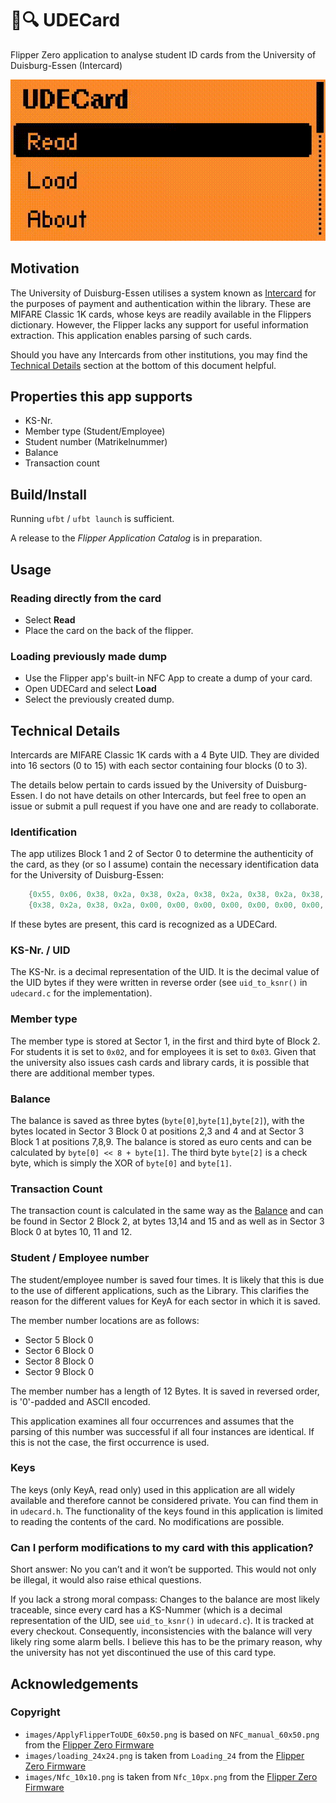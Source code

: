 # 🪪🔍 UDECard

Flipper Zero application to analyse student ID cards from the University of Duisburg-Essen (Intercard)

![Screen capture of UDECard](screenshots/animation.gif)

## Motivation

The University of Duisburg-Essen utilises a system known as [Intercard](https://intercard.org/de/) for the purposes of payment and authentication within the library.
These are MIFARE Classic 1K cards, whose keys are readily available in the Flippers dictionary.
However, the Flipper lacks any support for useful information extraction.
This application enables parsing of such cards.

Should you have any Intercards from other institutions, you may find the [Technical Details](#technical-details) section at the bottom of this document helpful.


## Properties this app supports

- KS-Nr.
- Member type (Student/Employee)
- Student number (Matrikelnummer)
- Balance
- Transaction count


## Build/Install

Running `ufbt` / `ufbt launch` is sufficient.

A release to the *Flipper Application Catalog* is in preparation.


## Usage

### Reading directly from the card

- Select **Read**
- Place the card on the back of the flipper.


### Loading previously made dump

- Use the Flipper app's built-in NFC App to create a dump of your card.
- Open UDECard and select **Load**
- Select the previously created dump.


## Technical Details

Intercards are MIFARE Classic 1K cards with a 4 Byte UID.
They are divided into 16 sectors (0 to 15) with each sector containing four blocks (0 to 3).

The details below pertain to cards issued by the University of Duisburg-Essen.
I do not have details on other Intercards, but feel free to open an issue or submit a pull request if you have one and are ready to collaborate.


### Identification

The app utilizes Block 1 and 2 of Sector 0 to determine the authenticity of the card, as they (or so I assume) contain the necessary identification data for the University of Duisburg-Essen:
```c
    {0x55, 0x06, 0x38, 0x2a, 0x38, 0x2a, 0x38, 0x2a, 0x38, 0x2a, 0x38, 0x2a, 0x38, 0x2a, 0x38, 0x2a},
    {0x38, 0x2a, 0x38, 0x2a, 0x00, 0x00, 0x00, 0x00, 0x00, 0x00, 0x00, 0x00, 0x00, 0x00, 0x00, 0x00}
```
If these bytes are present, this card is recognized as a UDECard.


### KS-Nr. / UID

The KS-Nr. is a decimal representation of the UID.
It is the decimal value of the UID bytes if they were written in reverse order (see `uid_to_ksnr()` in `udecard.c` for the implementation).


### Member type

The member type is stored at Sector 1, in the first and third byte of Block 2.
For students it is set to `0x02`, and for employees it is set to `0x03`.
Given that the university also issues cash cards and library cards, it is possible that there are additional member types.


### Balance

The balance is saved as three bytes (`byte[0]`,`byte[1]`,`byte[2]`), with the bytes located in Sector 3 Block 0 at positions 2,3 and 4 and at Sector 3 Block 1 at positions 7,8,9.
The balance is stored as euro cents and can be calculated by `byte[0] << 8 + byte[1]`.
The third byte `byte[2]` is a check byte, which is simply the XOR of `byte[0]` and `byte[1]`.


### Transaction Count

The transaction count is calculated in the same way as the [Balance](#balance) and can be found in Sector 2 Block 2, at bytes 13,14 and 15 and as well as in Sector 3 Block 0 at bytes 10, 11 and 12.


### Student / Employee number

The student/employee number is saved four times.
It is likely that this is due to the use of different applications, such as the Library.
This clarifies the reason for the different values for KeyA for each sector in which it is saved.

The member number locations are as follows:
- Sector 5 Block 0
- Sector 6 Block 0
- Sector 8 Block 0
- Sector 9 Block 0

The member number has a length of 12 Bytes.
It is saved in reversed order, is '0'-padded and ASCII encoded.

This application examines all four occurrences and assumes that the parsing of this number was successful if all four instances are identical.
If this is not the case, the first occurrence is used.


### Keys

The keys (only KeyA, read only) used in this application are all widely available and therefore cannot be considered private.
You can find them in in `udecard.h`.
The functionality of the keys found in this application is limited to reading the contents of the card.
No modifications are possible.


### Can I perform modifications to my card with this application?

Short answer: No you can’t and it won’t be supported.
This would not only be illegal, it would also raise ethical questions.

If you lack a strong moral compass: Changes to the balance are most likely traceable, since every card has a KS-Nummer (which is a decimal representation of the UID, see `uid_to_ksnr()` in `udecard.c`). It is tracked at every checkout.
Consequently, inconsistencies with the balance will very likely ring some alarm bells.
I believe this has to be the primary reason, why the university has not yet discontinued the use of this card type.


## Acknowledgements

### Copyright

- `images/ApplyFlipperToUDE_60x50.png` is based on `NFC_manual_60x50.png` from the [Flipper Zero Firmware](https://github.com/flipperdevices/flipperzero-firmware)
- `images/loading_24x24.png` is taken from `Loading_24` from the [Flipper Zero Firmware](https://github.com/flipperdevices/flipperzero-firmware)
- `images/Nfc_10x10.png` is taken from `Nfc_10px.png` from the [Flipper Zero Firmware](https://github.com/flipperdevices/flipperzero-firmware)